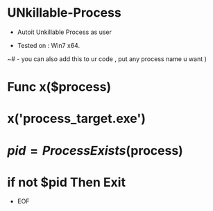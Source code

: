# UNkillable-Process
*  Autoit Unkillable Process as user
- Tested on : Win7 x64.

~# - you can also add this to ur code , put any process name u want ) 
# Func x($process)
# x('process_target.exe')
# $pid = ProcessExists($process)
# if not $pid Then Exit

- EOF
